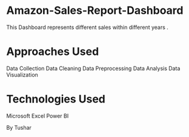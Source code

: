# Amazon-Sales-Report-Dashboard
This Dashboard represents different sales within different years . 

# Approaches Used
Data Collection
Data Cleaning
Data Preprocessing
Data Analysis
Data Visualization

# Technologies Used
Microsoft Excel
Power BI

By Tushar
